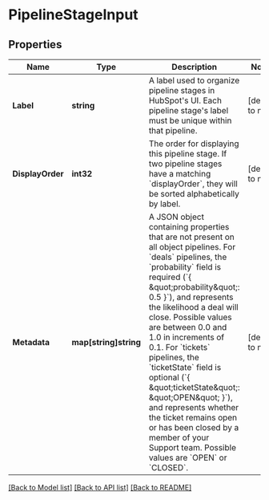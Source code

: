 # PipelineStageInput

## Properties
Name | Type | Description | Notes
------------ | ------------- | ------------- | -------------
**Label** | **string** | A label used to organize pipeline stages in HubSpot&#x27;s UI. Each pipeline stage&#x27;s label must be unique within that pipeline. | [default to null]
**DisplayOrder** | **int32** | The order for displaying this pipeline stage. If two pipeline stages have a matching &#x60;displayOrder&#x60;, they will be sorted alphabetically by label. | [default to null]
**Metadata** | **map[string]string** | A JSON object containing properties that are not present on all object pipelines.  For &#x60;deals&#x60; pipelines, the &#x60;probability&#x60; field is required (&#x60;{ \&quot;probability\&quot;: 0.5 }&#x60;), and represents the likelihood a deal will close. Possible values are between 0.0 and 1.0 in increments of 0.1.  For &#x60;tickets&#x60; pipelines, the &#x60;ticketState&#x60; field is optional (&#x60;{ \&quot;ticketState\&quot;: \&quot;OPEN\&quot; }&#x60;), and represents whether the ticket remains open or has been closed by a member of your Support team. Possible values are &#x60;OPEN&#x60; or &#x60;CLOSED&#x60;. | [default to null]

[[Back to Model list]](../README.md#documentation-for-models) [[Back to API list]](../README.md#documentation-for-api-endpoints) [[Back to README]](../README.md)

